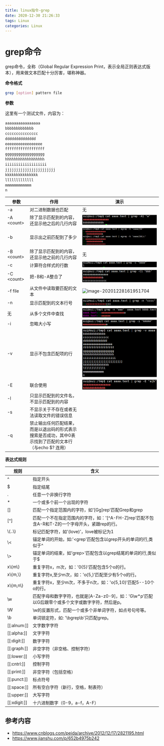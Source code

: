 ```yaml
---
title: linux指令-grep
date: 2020-12-30 21:26:33
tags: Linux
categories: Linux
---
```

# grep命令

grep命令，全称（Global Regular Expression Print，表示全局正则表达式版本），用来做文本匹配十分厉害，堪称神器。

**命令格式**

```bash
grep [option] pattern file
```

**参数**

这里有一个测试文件，内容为：

```bash
aaaaaaaaaaaaaaaa
bbbbbbbbbbbbb
ccccccccccccccc
dddddddddddddd
eeeeeeeeeeeeeeeee
ffffffffffffffffff
gggggggggggggggggg
hhhhhhhhhhhhhhhhhh
iiiiiiiiiiiiiiiiiii
jjjjjjjjjjjjjjjjjjjjjjj
kkkkkkkkkkkkkkk
lllllllllllll
mmmmmmmmmmmm
n

```

| 参数        | 作用                                                         | 演示                                                         |
| ----------- | ------------------------------------------------------------ | ------------------------------------------------------------ |
| -a          | 对二进制数据也匹配                                           | 无                                                           |
| -A \<count> | 除了显示匹配到的内容，还显示他之后的几行内容                 | ![](https://raw.githubusercontent.com/lightingsui/Pic/master/img/20201228160330.png) |
| -b          | 显示出之前匹配到了多少                                       | ![](https://raw.githubusercontent.com/lightingsui/Pic/master/img/20201228160716.png) |
| -B \<count> | 除了显示匹配到的内容，还显示他之前的几行内容                 | 无                                                           |
| -c          | 计算符合样式的行数                                           | ![](https://raw.githubusercontent.com/lightingsui/Pic/master/img/20201228160924.png) |
| -C \<count> | 把-B和-A整合了                                               | ![](https://raw.githubusercontent.com/lightingsui/Pic/master/img/20201228161104.png) |
| -f file     | 从文件中读取要匹配的文本                                     | ![image-20201228161951704](C:\Users\sui\AppData\Roaming\Typora\typora-user-images\image-20201228161951704.png) |
| -n          | 显示匹配到的文本行号                                         | ![](https://raw.githubusercontent.com/lightingsui/Pic/master/img/20201228162136.png) |
| 无          | 从多个文件中查找                                             | ![](https://raw.githubusercontent.com/lightingsui/Pic/master/img/20201228162308.png) |
| -i          | 忽略大小写                                                   | ![](https://raw.githubusercontent.com/lightingsui/Pic/master/img/20201228162431.png) |
| -v          | 显示不包含匹配项的行                                         | ![](https://raw.githubusercontent.com/lightingsui/Pic/master/img/20201228163809.png) |
| -E          | 联合使用                                                     | ![](https://raw.githubusercontent.com/lightingsui/Pic/master/img/20201228164039.png) |
| -l          | 只显示匹配到的文件名，不显示匹配到的内容                     |                                                              |
| -s          | 不显示关于不存在或者无法读取文件的错误信息                   |                                                              |
| -q          | 禁止输出任何匹配结果，而是以退出码的形式表示搜索是否成功，其中0表示找到了匹配的文本行（与echo $? 连用） |                                                              |



**表达式规则**

| 规则         | 含义                                                         |
| ------------ | ------------------------------------------------------------ |
| ^            | 指定开头                                                     |
| $            | 指定结尾                                                     |
| .            | 任意一个非换行字符                                           |
| *            | 一个或多个前一个出现的字符                                   |
| []           | 匹配一个指定范围内的字符，如'[Gg]rep'匹配Grep和grep          |
| [^]          | 匹配一个不在指定范围内的字符，如：'\[^A-FH-Z]rep'匹配不包含A-R和T-Z的一个字母开头，紧跟rep的行。 |
| \\(..\\)     | 标记匹配字符，如'\(love\)'，love被标记为1                    |
| \\<          | 锚定单词的开始，如:'\<grep'匹配包含以grep开头的单词的行,类似于^ |
| \\>          | 锚定单词的结束，如'grep\>'匹配包含以grep结尾的单词的行,类似于$ |
| x\\{m\\}     | 重复字符x，m次，如：'0\{5\}'匹配包含5个o的行。               |
| x\\{m,\\}    | 重复字符x,至少m次，如：'o\{5,\}'匹配至少有5个o的行。         |
| x\\{m,n\\}   | 重复字符x，至少m次，不多于n次，如：'o\{5,10\}'匹配5--10个o的行。 |
| \w           | 匹配字母和数字字符，也就是[A-Za-z0-9]，如：'G\w*p'匹配以G后跟零个或多个文字或数字字符，然后是p。 |
| \W           | \w的反置形式，匹配一个或多个非单词字符，如点号句号等。       |
| \b           | 单词锁定符，如: '\bgrep\b'只匹配grep。                       |
| [[:alnum:]]  | 文字数字字符                                                 |
| [[:alpha:]]  | 文字字符                                                     |
| [[:digit:]]  | 数字字符                                                     |
| [[:graph:]]  | 非空字符（非空格、控制字符）                                 |
| [[:lower:]]  | 小写字符                                                     |
| [[:cntrl:]]  | 控制字符                                                     |
| [[:print:]]  | 非空字符（包括空格）                                         |
| [[:punct:]]  | 标点符号                                                     |
| [[:space:]]  | 所有空白字符（新行，空格，制表符）                           |
| [[:upper:]]  | 大写字符                                                     |
| [[:xdigit:]] | 十六进制数字（0-9，a-f，A-F）                                |

## 参考内容

+ https://www.cnblogs.com/peida/archive/2012/12/17/2821195.html
+ https://www.jianshu.com/p/652b4975b242
